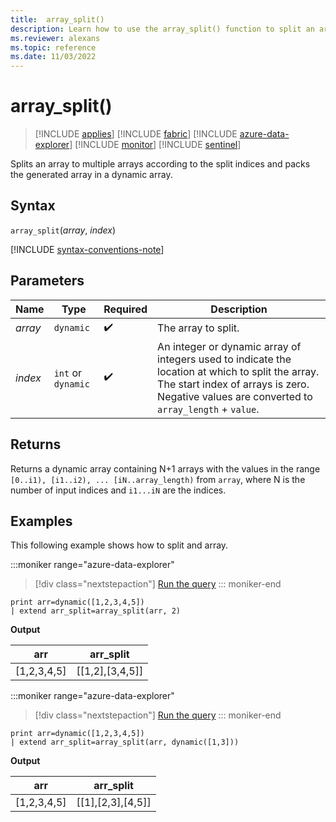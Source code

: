 ```yaml
---
title:  array_split()
description: Learn how to use the array_split() function to split an array into multiple arrays.
ms.reviewer: alexans
ms.topic: reference
ms.date: 11/03/2022
---
```

# array_split()

> [!INCLUDE [applies](../includes/applies-to-version/applies.md)] [!INCLUDE [fabric](../includes/applies-to-version/fabric.md)] [!INCLUDE [azure-data-explorer](../includes/applies-to-version/azure-data-explorer.md)] [!INCLUDE [monitor](../includes/applies-to-version/monitor.md)] [!INCLUDE [sentinel](../includes/applies-to-version/sentinel.md)]

Splits an array to multiple arrays according to the split indices and packs the generated array in a dynamic array.

## Syntax

`array_split`(*array*, *index*)

[!INCLUDE [syntax-conventions-note](../includes/syntax-conventions-note.md)]

## Parameters

| Name | Type | Required | Description |
|--|--|--|--|
| *array*| `dynamic` |  :heavy_check_mark: | The array to split.|
| *index* | `int` or `dynamic` |  :heavy_check_mark:| An integer or dynamic array of integers used to indicate the location at which to split the array. The start index of arrays is zero. Negative values are converted to `array_length` + `value`.|

## Returns

Returns a dynamic array containing N+1 arrays with the values in the range `[0..i1), [i1..i2), ... [iN..array_length)` from `array`, where N is the number of input indices and `i1...iN` are the indices.

## Examples

This following example shows how to split and array.

:::moniker range="azure-data-explorer"
> [!div class="nextstepaction"]
> <a href="https://dataexplorer.azure.com/?query=H4sIAAAAAAAAAysoyswrUUgsKrJNqcxLzM1M1og21DHSMdYx0TGN1VTgqlFIrShJzUsBKYkvLsjJLLEFshIrIWwNIFtHwUgTAB7YikBGAAAA" target="_blank">Run the query</a>
::: moniker-end

```kusto
print arr=dynamic([1,2,3,4,5]) 
| extend arr_split=array_split(arr, 2)
```

**Output**

|arr|arr_split|
|---|---|
|[1,2,3,4,5]|[[1,2],[3,4,5]]|

:::moniker range="azure-data-explorer"
> [!div class="nextstepaction"]
> <a href="https://dataexplorer.azure.com/?query=H4sIAAAAAAAAAysoyswrUUgsKrJNqcxLzM1M1og21DHSMdYx0TGN1VTgqlFIrShJzUsBKYkvLsjJLLEFshIrIWwNIFtHAUmncaymJgD5vl9PUwAAAA==" target="_blank">Run the query</a>
::: moniker-end

```kusto
print arr=dynamic([1,2,3,4,5]) 
| extend arr_split=array_split(arr, dynamic([1,3]))
```

**Output**

|arr|arr_split|
|---|---|
|[1,2,3,4,5]|[[1],[2,3],[4,5]]|
